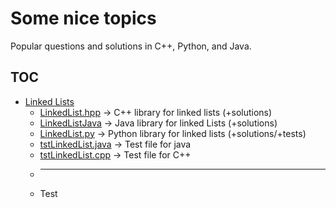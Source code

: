 # Some nice topics
Popular questions and solutions in C++, Python, and Java.

## TOC
* [Linked Lists](LinkedList)
  * [LinkedList.hpp](LinkedList/LinkedList.hpp) -> C++ library for linked lists (+solutions)
  * [LinkedListJava](LinkedList/LinkedListJava) -> Java library for linked Lists (+solutions)
  * [LinkedList.py](LinkedList/LinkedList.py) -> Python library for linked lists (+solutions/+tests)
  * [tstLinkedList.java](LinkedList/tstlinkedlist.java) -> Test file for java
  * [tstLinkedList.cpp](LinkedList/tstlinkedlist.cpp) -> Test file for C++
  * ------------------
  * Test


